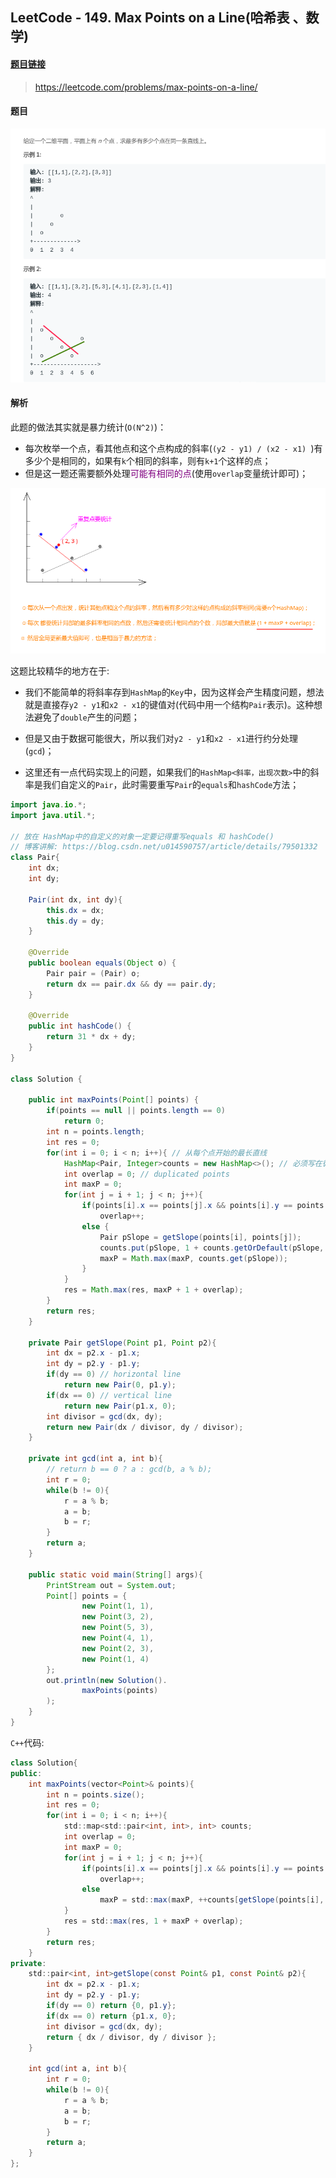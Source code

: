 
## LeetCode - 149. Max Points on a Line(哈希表 、数学)

#### [题目链接](https://leetcode.com/problems/max-points-on-a-line/)
> https://leetcode.com/problems/max-points-on-a-line/

#### 题目

![在这里插入图片描述](images/149_t.png)
#### 解析
此题的做法其实就是暴力统计(`O(N^2)`)： 

* 每次枚举一个点，看其他点和这个点构成的斜率(`(y2 - y1) / (x2 - x1) `)有多少个是相同的，如果有`k`个相同的斜率，则有`k+1`个这样的点；
* 但是这一题还需要额外处理<font color = purple>可能有相同的点</font>(使用`overlap`变量统计即可)；


![在这里插入图片描述](images/149_s.png)

这题比较精华的地方在于: 

* 我们不能简单的将斜率存到`HashMap`的`Key`中，因为这样会产生精度问题，想法就是直接存`y2 - y1`和`x2 - x1`的键值对(代码中用一个结构`Pair`表示)。这种想法避免了`double`产生的问题；
* 但是又由于数据可能很大，所以我们对`y2 - y1`和`x2 - x1`进行约分处理(`gcd`)；

* 这里还有一点代码实现上的问题，如果我们的`HashMap<斜率，出现次数>`中的斜率是我们自定义的`Pair`，此时需要重写`Pair`的`equals`和`hashCode`方法；


```java
import java.io.*;
import java.util.*;

// 放在 HashMap中的自定义的对象一定要记得重写equals 和 hashCode()
// 博客讲解: https://blog.csdn.net/u014590757/article/details/79501332
class Pair{
    int dx;
    int dy;

    Pair(int dx, int dy){
        this.dx = dx;
        this.dy = dy;
    }

    @Override
    public boolean equals(Object o) {
        Pair pair = (Pair) o;
        return dx == pair.dx && dy == pair.dy;
    }

    @Override
    public int hashCode() {
        return 31 * dx + dy;
    }
}

class Solution {

    public int maxPoints(Point[] points) {
        if(points == null || points.length == 0)
            return 0;
        int n = points.length;
        int res = 0;
        for(int i = 0; i < n; i++){ // 从每个点开始的最长直线
            HashMap<Pair, Integer>counts = new HashMap<>(); // 必须写在循环内
            int overlap = 0; // duplicated points
            int maxP = 0;
            for(int j = i + 1; j < n; j++){
                if(points[i].x == points[j].x && points[i].y == points[j].y)
                    overlap++;
                else {
                    Pair pSlope = getSlope(points[i], points[j]);
                    counts.put(pSlope, 1 + counts.getOrDefault(pSlope, 0));
                    maxP = Math.max(maxP, counts.get(pSlope));
                }
            }
            res = Math.max(res, maxP + 1 + overlap);
        }
        return res;
    }

    private Pair getSlope(Point p1, Point p2){
        int dx = p2.x - p1.x;
        int dy = p2.y - p1.y;
        if(dy == 0) // horizontal line
            return new Pair(0, p1.y);
        if(dx == 0) // vertical line
            return new Pair(p1.x, 0);
        int divisor = gcd(dx, dy);
        return new Pair(dx / divisor, dy / divisor);
    }

    private int gcd(int a, int b){
        // return b == 0 ? a : gcd(b, a % b);   
        int r = 0;
        while(b != 0){ 
            r = a % b;
            a = b;
            b = r;
        }
        return a;
    }

    public static void main(String[] args){
        PrintStream out = System.out;
        Point[] points = {
                new Point(1, 1),
                new Point(3, 2),
                new Point(5, 3),
                new Point(4, 1),
                new Point(2, 3),
                new Point(1, 4)
        };
        out.println(new Solution().
                maxPoints(points)
        );
    }
}
```



`C++`代码: 


```java
class Solution{ 
public:
    int maxPoints(vector<Point>& points){ 
        int n = points.size();
        int res = 0;
        for(int i = 0; i < n; i++){ 
            std::map<std::pair<int, int>, int> counts;
            int overlap = 0;
            int maxP = 0;
            for(int j = i + 1; j < n; j++){ 
                if(points[i].x == points[j].x && points[i].y == points[j].y)
                    overlap++;
                else 
                    maxP = std::max(maxP, ++counts[getSlope(points[i], points[j])]);
            }
            res = std::max(res, 1 + maxP + overlap);
        }
        return res;
    }
private:
    std::pair<int, int>getSlope(const Point& p1, const Point& p2){ 
        int dx = p2.x - p1.x;
        int dy = p2.y - p1.y;
        if(dy == 0) return {0, p1.y};
        if(dx == 0) return {p1.x, 0};
        int divisor = gcd(dx, dy);
        return { dx / divisor, dy / divisor };
    }

    int gcd(int a, int b){ 
        int r = 0;
        while(b != 0){ 
            r = a % b;
            a = b;
            b = r;
        }
        return a;
    }
};
```
